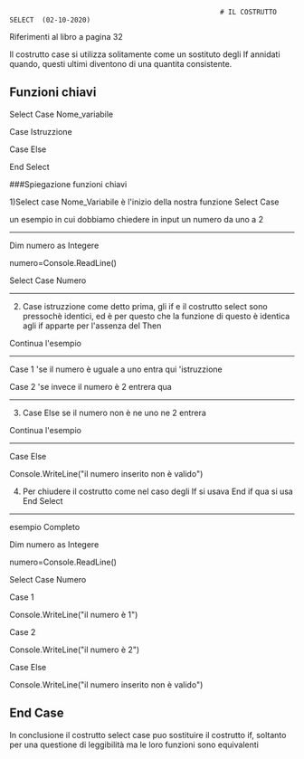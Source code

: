                                                         # IL COSTRUTTO SELECT  (02-10-2020)
                                                      
                                                      
                                                      
Riferimenti al libro a pagina 32




Il costrutto case si utilizza solitamente come un sostituto degli If annidati quando, questi ultimi diventono di una quantita consistente.



## Funzioni chiavi



Select Case Nome_variabile

Case Istruzzione

Case Else

End Select







###Spiegazione funzioni chiavi

1)Select case Nome_Variabile è l'inizio della nostra funzione Select Case


un esempio in cui dobbiamo chiedere in input un numero da uno a 2

--------------------------
Dim numero as Integere



numero=Console.ReadLine()



Select Case Numero 

--------------------------






2) Case istruzzione come detto prima, gli if e il costrutto select sono pressochè identici, ed è per questo che la funzione di questo è identica agli if apparte per l'assenza del Then 





Continua l'esempio



---------------------
Case 1                       'se il numero è uguale a uno entra qui
'istruzzione




Case 2                        'se invece il numero è 2 entrera qua

-------------------








3) Case Else               se il numero non è ne uno ne 2 entrera 


Continua l'esempio


---------------------

Case Else  

Console.WriteLine("il numero inserito non è valido")





4) Per chiudere il costrutto come nel caso degli If si usava End if qua si usa End Select
--------------------------------------------------------------



esempio Completo




Dim numero as Integere


numero=Console.ReadLine()

Select Case Numero 


Case 1       

Console.WriteLine("il numero è 1")

Case 2 

Console.WriteLine("il numero è 2")


Case Else  


Console.WriteLine("il numero inserito non è valido")


End Case 
-----------------------------------------------------------------------------------------------------------------

In conclusione il costrutto select case puo sostituire il costrutto if, soltanto per una questione di leggibilità ma le loro funzioni sono equivalenti

